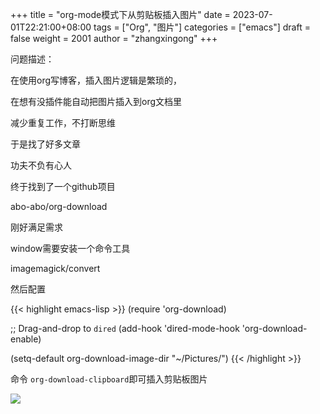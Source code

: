 +++
title = "org-mode模式下从剪贴板插入图片"
date = 2023-07-01T22:21:00+08:00
tags = ["Org", "图片"]
categories = ["emacs"]
draft = false
weight = 2001
author = "zhangxingong"
+++

问题描述：  

在使用org写博客，插入图片逻辑是繁琐的，   

在想有没插件能自动把图片插入到org文档里   

减少重复工作，不打断思维  

于是找了好多文章  

功夫不负有心人

终于找到了一个github项目

abo-abo/org-download

刚好满足需求

window需要安装一个命令工具

imagemagick/convert

然后配置

{{< highlight emacs-lisp >}}
(require 'org-download)

;; Drag-and-drop to `dired`
(add-hook 'dired-mode-hook 'org-download-enable)

(setq-default org-download-image-dir "~/Pictures/")
{{< /highlight >}}

命令 `org-download-clipboard`即可插入剪贴板图片

![](/paste-clipboard-sample.png)
